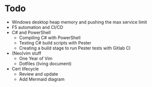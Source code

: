 # Todo

- Windows desktop heap memory and pushing the max service limit
- F5 automation and CI/CD
- C# and PowerShell
  - Compiling C# with PowerShell
  - Testing C# build scripts with Pester
  - Creating a build stage to run Pester tests with Gitlab CI
- (Neo)vim stuff
  - One Year of Vim
  - Dotfiles (living document)
- Cert lifecycle
  - Review and update
  - Add Mermaid diagram
